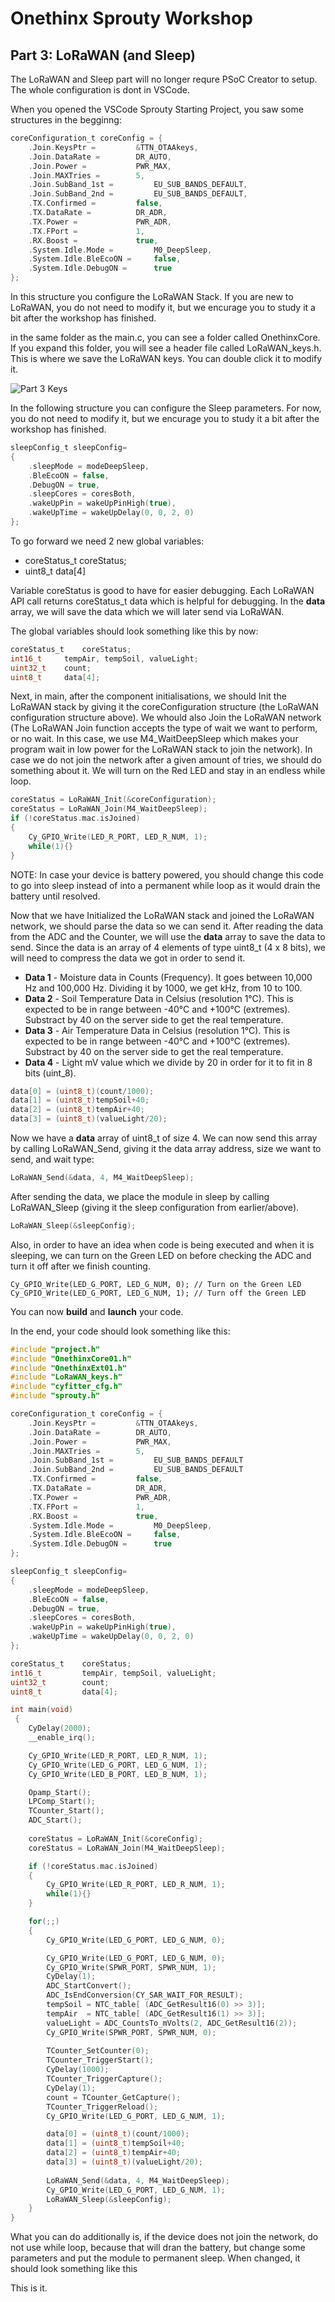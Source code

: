 # Onethinx Sprouty Workshop

## Part 3: LoRaWAN (and Sleep)

The LoRaWAN and Sleep part will no longer requre PSoC Creator to setup. The whole configuration is dont in VSCode.

When you opened the VSCode Sprouty Starting Project, you saw some structures in the begginng:

```c
coreConfiguration_t	coreConfig = {					
	.Join.KeysPtr = 		&TTN_OTAAkeys,		
	.Join.DataRate =		DR_AUTO,			
	.Join.Power =			PWR_MAX,			
	.Join.MAXTries = 		5,					
	.Join.SubBand_1st =     	EU_SUB_BANDS_DEFAULT,
	.Join.SubBand_2nd =     	EU_SUB_BANDS_DEFAULT,
	.TX.Confirmed = 		false,				
	.TX.DataRate = 			DR_ADR,				
	.TX.Power = 			PWR_ADR,			
	.TX.FPort = 			1,					
	.RX.Boost = 			true,				
	.System.Idle.Mode = 		M0_DeepSleep,		
	.System.Idle.BleEcoON =		false,				
	.System.Idle.DebugON =		true				
};
```

In this structure you configure the LoRaWAN Stack. If you are new to LoRaWAN, you do not need to modify it, but we encurage you to study it a bit after the workshop has finished.

in the same folder as the main.c, you can see a folder called OnethinxCore. If you expand this folder, you will see a header file called LoRaWAN_keys.h. This is where we save the LoRaWAN keys. You can double click it to modify it.

![Part 3 Keys](https://github.com/onethinx/Sprouty_Workshop/blob/main/assets/img/P3Keys.png)

In the following structure you can configure the Sleep parameters. For now, you do not need to modify it, but we encurage you to study it a bit after the workshop has finished.

```c
sleepConfig_t sleepConfig=							
{
	.sleepMode = modeDeepSleep,						
	.BleEcoON = false,								
	.DebugON = true,								
	.sleepCores = coresBoth,						
	.wakeUpPin = wakeUpPinHigh(true),				
	.wakeUpTime = wakeUpDelay(0, 0, 2, 0) 			
};
```

To go forward we need 2 new global variables:
* coreStatus_t coreStatus;
* uint8_t data[4]

Variable coreStatus is good to have for easier debugging. Each LoRaWAN API call returns coreStatus_t data which is helpful for debugging. In the **data** array, we will save the data which we will later send via LoRaWAN.

The global variables should look something like this by now:

```c
coreStatus_t 	coreStatus;
int16_t 	tempAir, tempSoil, valueLight;
uint32_t 	count;
uint8_t 	data[4];
```

Next, in main, after the component initialisations, we should Init the LoRaWAN stack by giving it the coreConfiguration structure (the LoRaWAN configuration structure above). We whould also Join the LoRaWAN network (The LoRaWAN Join function accepts the type of wait we want to perform, or no wait. In this case, we use M4_WaitDeepSleep which makes your program wait in low power for the LoRaWAN stack to join the network). In case we do not join the network after a given amount of tries, we should do something about it. We will turn on the Red LED and stay in an endless while loop.

```c
coreStatus = LoRaWAN_Init(&coreConfiguration);
coreStatus = LoRaWAN_Join(M4_WaitDeepSleep);
if (!coreStatus.mac.isJoined)
{
	Cy_GPIO_Write(LED_R_PORT, LED_R_NUM, 1);
	while(1){}
}
```

NOTE: In case your device is battery powered, you should change this code to go into sleep instead of into a permanent while loop as it would drain the battery until resolved.

Now that we have Initialized the LoRaWAN stack and joined the LoRaWAN network, we should parse the data so we can send it. After reading the data from the ADC and the Counter, we will use the **data** array to save the data to send. Since the data is an array of 4 elements of type uint8_t (4 x 8 bits), we will need to compress the data we got in order to send it. 

* **Data 1** - Moisture data in Counts (Frequency). It goes between 10,000 Hz and 100,000 Hz. Dividing it by 1000, we get kHz, from 10 to 100.
* **Data 2** - Soil Temperature Data in Celsius (resolution 1°C). This is expected to be in range between -40°C and +100°C (extremes). Substract by 40 on the server side to get the real temperature. 
* **Data 3** - Air Temperature Data in Celsius (resolution 1°C). This is expected to be in range between -40°C and +100°C (extremes). Substract by 40 on the server side to get the real temperature.
* **Data 4** - Light mV value which we divide by 20 in order for it to fit in 8 bits (uint_8).

```c
data[0] = (uint8_t)(count/1000);	
data[1] = (uint8_t)tempSoil+40;		
data[2] = (uint8_t)tempAir+40;		
data[3] = (uint8_t)(valueLight/20);	
```

Now we have a **data** array of uint8_t of size 4. We can now send this array by calling LoRaWAN_Send, giving it the data array address, size we want to send, and wait type:

```c
LoRaWAN_Send(&data, 4, M4_WaitDeepSleep);
```

After sending the data, we place the module in sleep by calling LoRaWAN_Sleep (giving it the sleep configuration from earlier/above).

```c
LoRaWAN_Sleep(&sleepConfig);
```

Also, in order to have an idea when code is being executed and when it is sleeping, we can turn on the Green LED on before checking the ADC and turn it off after we finish counting.

```
Cy_GPIO_Write(LED_G_PORT, LED_G_NUM, 0); // Turn on the Green LED
Cy_GPIO_Write(LED_G_PORT, LED_G_NUM, 1); // Turn off the Green LED
```

You can now **build** and **launch** your code.

In the end, your code should look something like this:

```c
#include "project.h"
#include "OnethinxCore01.h"
#include "OnethinxExt01.h"
#include "LoRaWAN_keys.h"
#include "cyfitter_cfg.h"
#include "sprouty.h"

coreConfiguration_t	coreConfig = {					
	.Join.KeysPtr = 		&TTN_OTAAkeys,		
	.Join.DataRate =		DR_AUTO,			
	.Join.Power =			PWR_MAX,			
	.Join.MAXTries = 		5,					
	.Join.SubBand_1st =     	EU_SUB_BANDS_DEFAULT
	.Join.SubBand_2nd =     	EU_SUB_BANDS_DEFAULT
	.TX.Confirmed = 		false,				
	.TX.DataRate = 			DR_ADR,				
	.TX.Power = 			PWR_ADR,			
	.TX.FPort = 			1,					
	.RX.Boost = 			true,				
	.System.Idle.Mode = 		M0_DeepSleep,		
	.System.Idle.BleEcoON =		false,				
	.System.Idle.DebugON =		true				
};

sleepConfig_t sleepConfig=							
{
	.sleepMode = modeDeepSleep,						
	.BleEcoON = false,								
	.DebugON = true,								
	.sleepCores = coresBoth,						
	.wakeUpPin = wakeUpPinHigh(true),				
	.wakeUpTime = wakeUpDelay(0, 0, 2, 0) 			
};

coreStatus_t 	coreStatus;
int16_t 		tempAir, tempSoil, valueLight;
uint32_t 		count;
uint8_t 		data[4];

int main(void)
 {
	CyDelay(2000);
	__enable_irq();

	Cy_GPIO_Write(LED_R_PORT, LED_R_NUM, 1);		
	Cy_GPIO_Write(LED_G_PORT, LED_G_NUM, 1);		
	Cy_GPIO_Write(LED_B_PORT, LED_B_NUM, 1);		

	Opamp_Start();									
	LPComp_Start();									
	TCounter_Start();								
	ADC_Start();									
 
	coreStatus = LoRaWAN_Init(&coreConfig);			
    coreStatus = LoRaWAN_Join(M4_WaitDeepSleep);

	if (!coreStatus.mac.isJoined)							
	{
		Cy_GPIO_Write(LED_R_PORT, LED_R_NUM, 1);
	 	while(1){}
	}

	for(;;)
	{
        Cy_GPIO_Write(LED_G_PORT, LED_G_NUM, 0);

		Cy_GPIO_Write(LED_G_PORT, LED_G_NUM, 0);				
		Cy_GPIO_Write(SPWR_PORT, SPWR_NUM, 1);					
		CyDelay(1);												
		ADC_StartConvert();										
		ADC_IsEndConversion(CY_SAR_WAIT_FOR_RESULT);			
		tempSoil = NTC_table[ (ADC_GetResult16(0) >> 3)];		
		tempAir  = NTC_table[ (ADC_GetResult16(1) >> 3)];		
		valueLight = ADC_CountsTo_mVolts(2, ADC_GetResult16(2));
		Cy_GPIO_Write(SPWR_PORT, SPWR_NUM, 0);					
		
		TCounter_SetCounter(0);									
		TCounter_TriggerStart();								
		CyDelay(1000);											
		TCounter_TriggerCapture();								
		CyDelay(1);												
		count = TCounter_GetCapture();							
		TCounter_TriggerReload();								
		Cy_GPIO_Write(LED_G_PORT, LED_G_NUM, 1);				

		data[0] = (uint8_t)(count/1000);						 
		data[1] = (uint8_t)tempSoil+40;							
		data[2] = (uint8_t)tempAir+40;							
		data[3] = (uint8_t)(valueLight/20);						
		
		LoRaWAN_Send(&data, 4, M4_WaitDeepSleep);			
        Cy_GPIO_Write(LED_G_PORT, LED_G_NUM, 1);
		LoRaWAN_Sleep(&sleepConfig);							
	}
}
```

What you can do additionally is, if the device does not join the network, do not use while loop, because that will dran the battery, but change some parameters and put the module to permanent sleep. When changed, it should look something like this

This is it.
